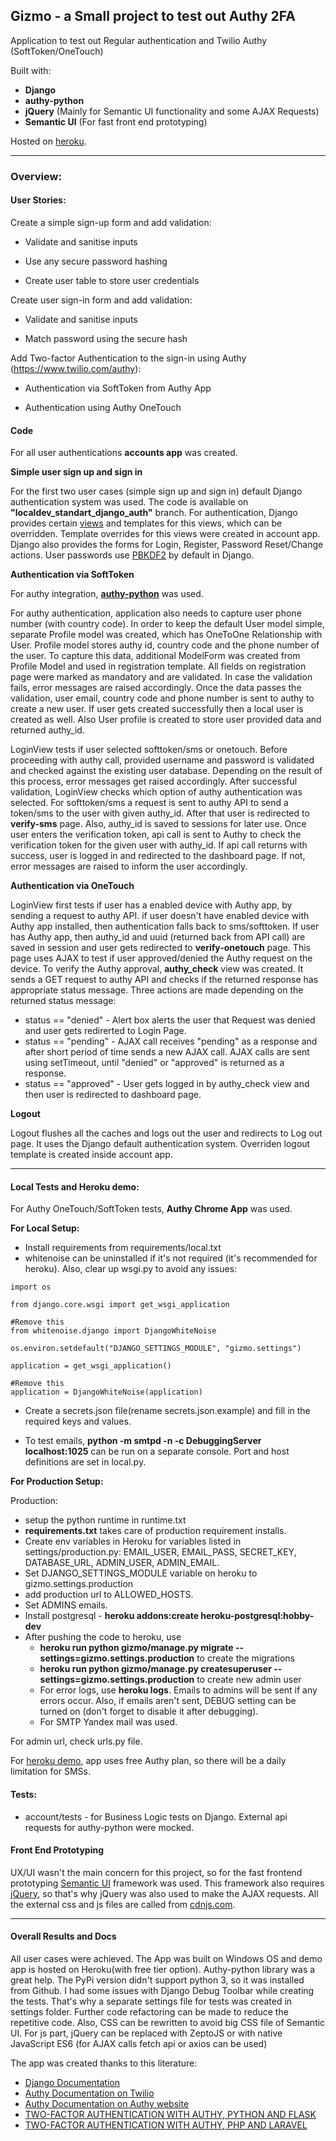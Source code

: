 **Gizmo - a Small project to test out Authy 2FA**
----------

Application to test out Regular authentication and Twilio Authy (SoftToken/OneTouch)

Built with:

 - **Django**
 - **authy-python**
 - **jQuery** (Mainly for Semantic UI functionality and some AJAX Requests)
 - **Semantic UI** (For fast front end prototyping)

Hosted on [heroku](https://gizmoapp.herokuapp.com).

----------

### Overview:

#### User Stories:

 Create a simple sign-up form and add validation:

 - Validate and sanitise inputs

 - Use any secure password hashing

 - Create user table to store user credentials

Create user sign-in form and add validation:

- Validate and sanitise inputs

- Match password using the secure hash

Add Two-factor Authentication to the sign-in using Authy (https://www.twilio.com/authy):

- Authentication via SoftToken from Authy App

- Authentication using Authy OneTouch

#### Code

For all user authentications **accounts app** was created. 

**Simple user sign up and sign in**

For the first two user cases (simple sign up and sign in) default Django authentication system was used. The code is available on **"localdev_standart_django_auth"** branch. 
For authentication, Django provides certain [views](https://docs.djangoproject.com/en/1.11/topics/auth/default/#all-authentication-views) and templates for this views, which can be overridden. Template overrides for this views were created in account app. Django also provides the forms for Login, Register, Password Reset/Change actions. User passwords use [PBKDF2](https://docs.djangoproject.com/en/1.11/topics/auth/passwords/#password-management-in-django) by default
in Django.

**Authentication via SoftToken**

For authy integration, [**authy-python**](https://github.com/authy/authy-python) was used.

For authy authentication, application also needs to capture user phone number (with country code). In order to keep the default User model simple, separate Profile model was created, which has OneToOne Relationship with User. Profile model stores authy id, country code and the phone number of the user. To capture this data, additional ModelForm was created from Profile Model and used in registration template. All fields on registration page were marked as mandatory and are validated. In case the validation fails, error messages are raised accordingly. Once the data passes the validation, user email, country code and phone number is sent to authy to create a new user. If user gets created successfully then a local user is created as well. Also User profile is created to store user provided data and returned authy_id. 

LoginView tests if user selected softtoken/sms or onetouch. Before proceeding with authy call, provided username and password is validated and checked against the existing user database. Depending on the result of this process, error messages get raised accordingly. After successful validation, LoginView checks which option of authy authentication was selected. For softtoken/sms a request is sent to authy API to send a token/sms to the user with given authy_id. After that user is redirected to **verify-sms** page. Also, authy_id is saved to sessions for later use. Once user enters the verification token, api call is sent to Authy to check the verification token for the given user with authy_id. If api call returns with success, user is logged in and redirected to the dashboard page. If not, error messages are raised to inform the user accordingly.

**Authentication via OneTouch**

LoginView first tests if user has a enabled device with Authy app, by sending a request to authy API. if user doesn't have enabled device with Authy app installed, then authentication falls back to sms/softtoken. If user has Authy app, then authy_id and uuid (returned back from API call) are saved in session and user gets redirected to **verify-onetouch** page. This page uses AJAX to test if user approved/denied the Authy request on the device. To verify the Authy approval, **authy_check** view was created. It sends a GET request to authy API and checks if the returned response has appropriate status message. Three actions are made depending on the returned status message:

 - status == "denied" - Alert box alerts the user that Request was denied and user gets redirerted to Login Page.
 - status == "pending" - AJAX call receives "pending" as a response and after short period of time sends a new AJAX call. AJAX calls are sent using setTimeout, until "denied" or "approved" is returned as a response. 
 - status == "approved" - User gets logged in by authy_check view and then user is redirected to dashboard page.

 **Logout**

 Logout flushes all the caches and logs out the user and redirects to Log out page. It uses the Django default authentication system. Overriden logout template is created inside account app.

----------

#### Local Tests and Heroku demo:

For Authy OneTouch/SoftToken tests, **Authy Chrome App** was used. 

**For Local Setup:**

- Install requirements from requirements/local.txt
 - whitenoise can be uninstalled if it's not required (it's recommended for heroku). Also, clear up wsgi.py to avoid any issues:
```
import os

from django.core.wsgi import get_wsgi_application

#Remove this
from whitenoise.django import DjangoWhiteNoise

os.environ.setdefault("DJANGO_SETTINGS_MODULE", "gizmo.settings")

application = get_wsgi_application()

#Remove this
application = DjangoWhiteNoise(application)
```
- Create a secrets.json file(rename secrets.json.example) and fill in the required keys and values.

- To test emails, **python -m smtpd -n -c DebuggingServer localhost:1025** can be run on a separate console. Port and host definitions are set in local.py.

**For Production Setup:**

Production:

 - setup the python runtime in runtime.txt
 - **requirements.txt** takes care of production requirement installs. 
 - Create env variables in Heroku for variables listed in settings/production.py: EMAIL_USER, EMAIL_PASS, SECRET_KEY, DATABASE_URL, ADMIN_USER, ADMIN_EMAIL.
 - Set DJANGO_SETTINGS_MODULE variable on heroku to gizmo.settings.production
 - add production url to ALLOWED_HOSTS.
 - Set ADMINS emails.
 - Install postgresql - **heroku addons:create heroku-postgresql:hobby-dev**
 - After pushing the code to heroku, use
    - **heroku run python gizmo/manage.py migrate --settings=gizmo.settings.production** to create the migrations
    - **heroku run python gizmo/manage.py createsuperuser --settings=gizmo.settings.production** to create new admin user
    - For error logs, use **heroku logs**. Emails to admins will be sent if any errors occur. Also, if emails aren't sent, DEBUG setting can be turned on (don't forget to disable it after debugging).
    - For SMTP Yandex mail was used. 

For admin url, check urls.py file. 

For [heroku demo](https://gizmoapp.herokuapp.com), app uses free Authy plan, so there will be a daily limitation for SMSs. 

#### Tests:
 - account/tests - for Business Logic tests on Django. External api requests for authy-python were mocked.

#### Front End Prototyping

UX/UI wasn't the main concern for this project, so for the fast frontend prototyping [Semantic UI](https://semantic-ui.com) framework was used. This framework also requires [jQuery](http://jquery.com), so that's why jQuery was also used to make the AJAX requests. All the external css and js files are called from [cdnjs.com](https://cdnjs.com). 

----------

#### Overall Results and Docs
All user cases were achieved. The App was built on Windows OS and demo app is hosted on Heroku(with free tier option). Authy-python library was a great help. The PyPi version didn't support python 3, so it was installed from Github. I had some issues with Django Debug Toolbar while creating the tests. That's why a separate settings file for tests was created in settings folder.
Further code refactoring can be made to reduce the repetitive code. Also, CSS can be rewritten to avoid big CSS file of Semantic UI. For js part, jQuery can be replaced with ZeptoJS or with native JavaScript ES6 (for AJAX calls fetch api or axios can be used)

The app was created thanks to this literature:

 - [Django Documentation](https://docs.djangoproject.com/en/1.11/topics/forms/modelforms/)
 - [Authy Documentation on Twilio](https://www.twilio.com/docs/api/authy)
 - [Authy Documentation on Authy website](http://docs.authy.com/api_docs.html)
 - [TWO-FACTOR AUTHENTICATION WITH AUTHY, PYTHON AND FLASK](https://www.twilio.com/docs/tutorials/two-factor-authentication-python-flask#send-the-onetouch-request)
 - [TWO-FACTOR AUTHENTICATION WITH AUTHY, PHP AND LARAVEL](https://www.twilio.com/docs/tutorials/two-factor-authentication-php-laravel)